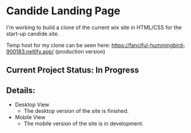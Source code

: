 # Candide Landing Page

I'm working to build a clone of the current wix site in HTML/CSS for the start-up candide.site.

Temp host for my clone can be seen here: https://fanciful-hummingbird-900183.netlify.app/ (production version)

## Current Project Status: In Progress

## Details:

- Desktop View
  - The desktop version of the site is finished.
- Mobile View
  - The mobile version of the site is in development.
